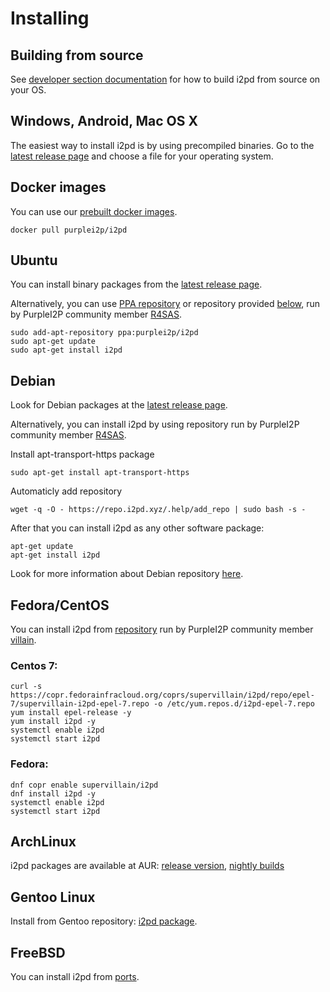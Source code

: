 Installing
==========

Building from source
--------------------

See [developer section documentation](../devs/building/requirements.md) for how to build i2pd from source on your OS.


Windows, Android, Mac OS X  
--------------------------

The easiest way to install i2pd is by using precompiled binaries. 
Go to the [latest release page](https://github.com/PurpleI2P/i2pd/releases/latest) and choose a file for your operating system.


## Docker images

You can use our [prebuilt docker images](https://hub.docker.com/r/purplei2p/i2pd/).

    docker pull purplei2p/i2pd


## Ubuntu

You can install binary packages from the [latest release page](https://github.com/PurpleI2P/i2pd/releases/latest). 

Alternatively, you can use [PPA repository](https://launchpad.net/~purplei2p/+archive/ubuntu/i2pd) or repository provided [below](#debian), run by PurpleI2P community member [R4SAS](https://twitter.com/i2pr4sas).

    sudo add-apt-repository ppa:purplei2p/i2pd
    sudo apt-get update
    sudo apt-get install i2pd


## Debian

Look for Debian packages at the [latest release page](https://github.com/PurpleI2P/i2pd/releases/latest).

Alternatively, you can install i2pd by using repository run by PurpleI2P community member [R4SAS](https://twitter.com/i2pr4sas).

Install apt-transport-https package

    sudo apt-get install apt-transport-https

Automaticly add repository

    wget -q -O - https://repo.i2pd.xyz/.help/add_repo | sudo bash -s -

After that you can install i2pd as any other software package:

    apt-get update
    apt-get install i2pd

Look for more information about Debian repository [here](https://repo.i2pd.xyz/.help/readme.txt).

## Fedora/CentOS

You can install i2pd from [repository](https://copr.fedorainfracloud.org/coprs/supervillain/i2pd/) 
run by PurpleI2P community member [villain](https://twitter.com/el_villano_loco).

### Centos 7:

    curl -s https://copr.fedorainfracloud.org/coprs/supervillain/i2pd/repo/epel-7/supervillain-i2pd-epel-7.repo -o /etc/yum.repos.d/i2pd-epel-7.repo
    yum install epel-release -y
    yum install i2pd -y
    systemctl enable i2pd
    systemctl start i2pd

### Fedora:

    dnf copr enable supervillain/i2pd
    dnf install i2pd -y
    systemctl enable i2pd
    systemctl start i2pd


## ArchLinux

i2pd packages are available at AUR: [release version](https://aur.archlinux.org/packages/i2pd/),
[nightly builds](https://aur.archlinux.org/packages/i2pd-git/)

## Gentoo Linux

Install from Gentoo repository: [i2pd package](https://packages.gentoo.org/packages/net-vpn/i2pd).


FreeBSD
-------

You can install i2pd from [ports](https://www.freshports.org/security/i2pd/).


